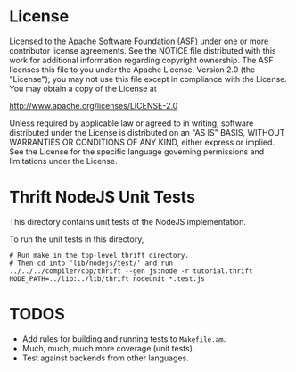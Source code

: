 License
=======

Licensed to the Apache Software Foundation (ASF) under one
or more contributor license agreements. See the NOTICE file
distributed with this work for additional information
regarding copyright ownership. The ASF licenses this file
to you under the Apache License, Version 2.0 (the
"License"); you may not use this file except in compliance
with the License. You may obtain a copy of the License at

  http://www.apache.org/licenses/LICENSE-2.0

Unless required by applicable law or agreed to in writing,
software distributed under the License is distributed on an
"AS IS" BASIS, WITHOUT WARRANTIES OR CONDITIONS OF ANY
KIND, either express or implied. See the License for the
specific language governing permissions and limitations
under the License.

Thrift NodeJS Unit Tests
========================
This directory contains unit tests of the NodeJS implementation.

To run the unit tests in this directory,

    # Run make in the top-level thrift directory.
    # Then cd into 'lib/nodejs/test/' and run
    ../../../compiler/cpp/thrift --gen js:node -r tutorial.thrift
    NODE_PATH=../lib:../lib/thrift nodeunit *.test.js

TODOS
=====
- Add rules for building and running tests to `Makefile.am`.
- Much, much, much more coverage (unit tests).
- Test against backends from other languages.
